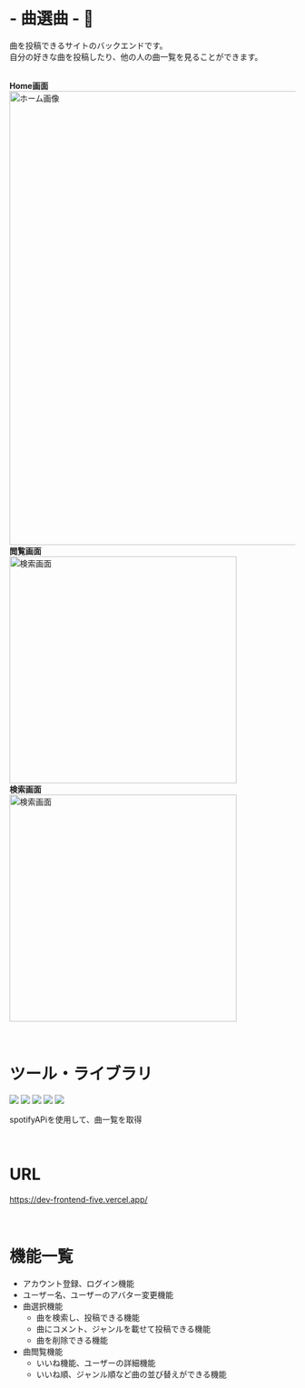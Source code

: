 #  - 曲選曲 - :musical_note:

 曲を投稿できるサイトのバックエンドです。<br >
 自分の好きな曲を投稿したり、他の人の曲一覧を見ることができます。 
 <br>
 <br>
 
**Home画面**
 <br>
 <img width="800" alt="ホーム画像" src="https://github.com/ari5008/dev_frontend/assets/127650560/c2097c42-0030-41b6-8d4c-d2b672d1e128"> 
 <br>
 **閲覧画面**
 <br>
 <img width="400" alt="検索画面" src="https://github.com/ari5008/dev_frontend/assets/127650560/a8c48fed-cc41-4d1b-ba26-1c1c821b0493">
 <br>
 **検索画面**
 <br>
 <img width="400" alt="検索画面" src="https://github.com/ari5008/dev_frontend/assets/127650560/698f25aa-b84c-4fc7-8eaa-8118554b6c28">

<br>

# ツール・ライブラリ
<img src="https://img.shields.io/badge/go-gray.svg?logo=go&style=flat" > <img src="https://img.shields.io/badge/-echo-22ADF6.svg?logo=echo&style=flat">
<img src="https://img.shields.io/badge/-postgresql-F7901E.svg?logo=postgresql&style=flat"> 
<img src="https://img.shields.io/badge/-gorm-00E9A3.svg?logo=gorm&style=flat"> 
<img src="https://img.shields.io/badge/-postman-8CA1AF.svg?logo=postman&style=flat">

spotifyAPiを使用して、曲一覧を取得

<br>

# URL
https://dev-frontend-five.vercel.app/ <br />

<br>


# 機能一覧
  - アカウント登録、ログイン機能
  - ユーザー名、ユーザーのアバター変更機能
  - 曲選択機能
    - 曲を検索し、投稿できる機能
    - 曲にコメント、ジャンルを載せて投稿できる機能
    - 曲を削除できる機能
  - 曲閲覧機能
    - いいね機能、ユーザーの詳細機能
    - いいね順、ジャンル順など曲の並び替えができる機能


              
